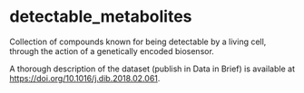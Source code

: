 # detectable_metabolites
Collection of compounds known for being detectable by a living cell,  through the action of a genetically encoded biosensor.

A thorough description of the dataset (publish in Data in Brief) is available at https://doi.org/10.1016/j.dib.2018.02.061.
